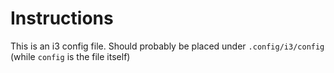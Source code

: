 # Instructions
This is an i3 config file. Should probably be placed under `.config/i3/config` (while `config` is the file itself)
